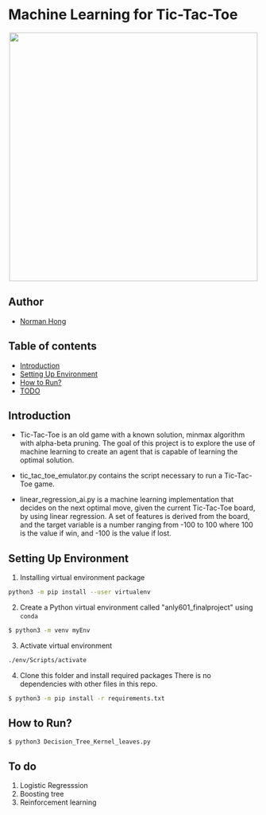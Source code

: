 # Machine Learning for Tic-Tac-Toe
<p align='center'>
<img src="https://github.com/nh530/Project_Showcase/blob/master/Course_Work/AI_Games/tic_tac_toe/images/ttt.png" width="500">
</p>

## Author

* [Norman Hong](https://www.linkedin.com/in/norman-hong-b4075210a/)

## Table of contents

* [Introduction](#Introduction)
* [Setting Up Environment](#Setting-Up-Environment)
* [How to Run?](#How-to-Run?)
* [TODO](#To-do)

## Introduction

* Tic-Tac-Toe is an old game with a known solution, minmax algorithm with alpha-beta pruning. The goal of this project is to explore the use of machine learning to create an agent that is capable of learning the optimal solution. 

* tic_tac_toe_emulator.py contains the script necessary to run a Tic-Tac-Toe game. 

* linear_regression_ai.py is a machine learning implementation that decides on the next optimal move, given the current Tic-Tac-Toe board, by using linear regression. A set of features is derived from the board, and the target variable is a number ranging from -100 to 100 where 100 is the value if win, and -100 is the value if lost. 

## Setting Up Environment

1. Installing virtual environment package 
``` bash
python3 -m pip install --user virtualenv
```

2. Create a Python virtual environment called "anly601_finalproject" using `conda`
``` bash
$ python3 -m venv myEnv
```

3. Activate virtual environment
``` bash
./env/Scripts/activate
```

4. Clone this folder and install required packages
There is no dependencies with other files in this repo.
``` bash
$ python3 -m pip install -r requirements.txt
```

## How to Run?

``` bash
$ python3 Decision_Tree_Kernel_leaves.py
```

## To do
1. Logistic Regresssion
2. Boosting tree
3. Reinforcement learning